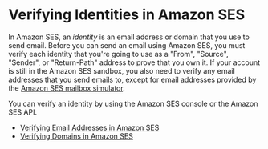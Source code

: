 # Verifying Identities in Amazon SES<a name="verify-addresses-and-domains"></a>

In Amazon SES, an *identity* is an email address or domain that you use to send email\. Before you can send an email using Amazon SES, you must verify each identity that you're going to use as a "From", "Source", "Sender", or "Return\-Path" address to prove that you own it\. If your account is still in the Amazon SES sandbox, you also need to verify any email addresses that you send emails to, except for email addresses provided by the [Amazon SES mailbox simulator](mailbox-simulator.md)\.

You can verify an identity by using the Amazon SES console or the Amazon SES API\.


+ [Verifying Email Addresses in Amazon SES](verify-email-addresses.md)
+ [Verifying Domains in Amazon SES](verify-domains.md)